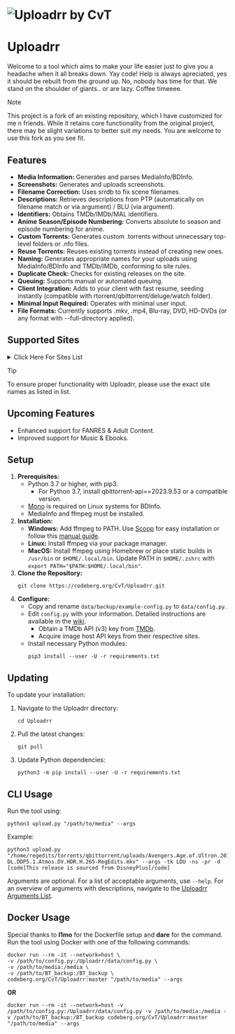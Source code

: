 # ![Uploadrr by CvT](https://i.ibb.co/2NVWb0c/uploadrr.webp)

# Uploadrr

Welcome to a tool which aims to make your life easier just to give you a headache when it all breaks down. Yay code!
Help is always apreciated, yes it should be rebuilt from the ground up. No, nobody has time for that. We stand on the shoulder of giants.. or are lazy. 
Coffee timeeee.

> [!NOTE]
> This project is a fork of an existing repository, which I have customized for me n friends. While it retains core functionality from the original project, there may be slight variations to better suit my needs. You are welcome to use this fork as you see fit.

## Features
  - **Media Information:** Generates and parses MediaInfo/BDInfo.
  - **Screenshots:** Generates and uploads screenshots.
  - **Filename Correction:** Uses srrdb to fix scene filenames.
  - **Descriptions:** Retrieves descriptions from PTP (automatically on filename match or via argument) / BLU (via argument).
  - **Identifiers:** Obtains TMDb/IMDb/MAL identifiers.
  - **Anime Season/Episode Numbering:** Converts absolute to season and episode numbering for anime.
  - **Custom Torrents:** Generates custom .torrents without unnecessary top-level folders or .nfo files.
  - **Reuse Torrents:** Reuses existing torrents instead of creating new ones.
  - **Naming:** Generates appropriate names for your uploads using MediaInfo/BDInfo and TMDb/IMDb, conforming to site rules.
  - **Duplicate Check:** Checks for existing releases on the site.
  - **Queuing:** Supports manual or automated queuing.
  - **Client Integration:** Adds to your client with fast resume, seeding instantly (compatible with rtorrent/qbittorrent/deluge/watch folder).
  - **Minimal Input Required:** Operates with minimal user input.
  - **File Formats:** Currently supports .mkv, .mp4, Blu-ray, DVD, HD-DVDs (or any format with --full-directory applied).

## Supported Sites

<details>

<summary>Click Here For Sites List</summary>

| Site  |
|-------|
| ACM   |
| AITHER|
| ANT   |
| BHDTV |
| BLU   |
| FL    |
| FNP   |
| HDB   |
| HDT   |
| HUNO  |
| JPTV  |
| LCD   |
| LDU   |
| LST   |
| LT    |
| MB    |
| MTV   |
| NBL   |
| OE    |
| OINK  |
| OTW   |
| PSS   |
| PTER  |
| PTT   |
| R4E   |
| RF    |
| RTF   |
| SN    |
| TDC   |
| TL    |
| TTG   |
| TTR   |
| ULCX  |
| UTP   |
| VHD   |

</details>

> [!TIP]
> To ensure proper functionality with Uploadrr, please use the exact site names as listed in list. 

## Upcoming Features
  - Enhanced support for FANRES & Adult Content.
  - Improved support for Music & Ebooks.

## Setup
1) **Prerequisites:**
   - Python 3.7 or higher, with pip3.
     - For Python 3.7, install qbittorrent-api==2023.9.53 or a compatible version.
   - [Mono](https://www.mono-project.com/) is required on Linux systems for BDInfo.
   - MediaInfo and ffmpeg must be installed.
2) **Installation:**
   - **Windows:** Add ffmpeg to PATH. Use [Scoop](https://scoop.sh/) for easy installation or follow this [manual guide](https://windowsloop.com/install-ffmpeg-windows-10/).
   - **Linux:** Install ffmpeg via your package manager.
   - **MacOS:** Install ffmpeg using Homebrew or place static builds in `/usr/bin` or `$HOME/.local/bin`. Update PATH in `$HOME/.zshrc` with `export PATH="$PATH:$HOME/.local/bin"`.
3) **Clone the Repository:**
     ```
     git clone https://codeberg.org/CvT/Uploadrr.git
     ```
4) **Configure:**
   - Copy and rename `data/backup/example-config.py` to `data/config.py`.
   - Edit `config.py` with your information. Detailed instructions are available in the [wiki](https://github.com/L4GSP1KE/Upload-Assistant/wiki).
     - Obtain a TMDb API (v3) key from [TMDb](https://developer.themoviedb.org/docs/getting-started).
     - Acquire image host API keys from their respective sites.
   - Install necessary Python modules:
     ```
     pip3 install --user -U -r requirements.txt
     ```    
   
## Updating
To update your installation:
1) Navigate to the Uploadrr directory:
   ```
   cd Uploadrr
   ```
2) Pull the latest changes:
   ```
   git pull
   ```
3) Update Python dependencies:
   ```
   python3 -m pip install --user -U -r requirements.txt
   ```

## CLI Usage

Run the tool using:
```
python3 upload.py "/path/to/media" --args
```
Example: 
```
python3 upload.py "/home/regedits/torrents/qbittorrent/uploads/Avengers.Age.of.Ultron.2015.2160p.DSNP.WEB-DL.DDP5.1.Atmos.DV.HDR.H.265-RegEdits.mkv" --args -tk LDU -ns -pr -d [code]This release is sourced from DisneyPlus[/code]
```

Arguments are optional. For a list of acceptable arguments, use `--help`. For an overview of arguments with descriptions, navigate to the [Uploadrr Arguments List](https://theldu.org/index.php/Uploadrr).

## Docker Usage
Special thanks to __l1mo__ for the Dockerfile setup and __dare__ for the command. Run the tool using Docker with one of the following commands:
```
docker run --rm -it --network=host \
-v /path/to/config.py:/Uploadrr/data/config.py \
-v /path/to/media:/media \
-v /path/to/BT_backup:/BT_backup \
codeberg.org/CvT/Uploadrr:master "/path/to/media" --args
```
__OR__
```
docker run --rm -it --network=host -v /path/to/config.py:/Uploadrr/data/config.py -v /path/to/media:/media -v /path/to/BT_backup:/BT_backup codeberg.org/CvT/Uploadrr:master "/path/to/media" --args
```